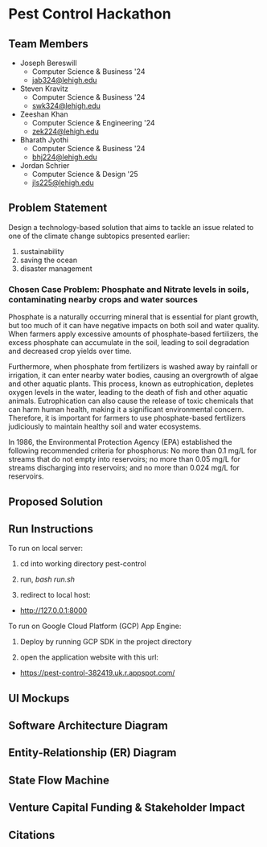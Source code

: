 # Pest Control Hackathon

## Team Members

- Joseph Bereswill
  - Computer Science & Business '24
  - <jab324@lehigh.edu>
- Steven Kravitz
  - Computer Science & Business '24
  - <swk324@lehigh.edu>
- Zeeshan Khan
  - Computer Science & Engineering '24
  - <zek224@lehigh.edu>
- Bharath Jyothi
  - Computer Science & Business '24
  - <bhj224@lehigh.edu>
- Jordan Schrier
  - Computer Science & Design '25
  - <jls225@lehigh.edu>

## Problem Statement

Design a technology-based solution that aims to tackle an issue related to one of the climate change subtopics presented earlier: 

1. sustainability
2. saving the ocean
3. disaster management

### Chosen Case Problem: Phosphate and Nitrate levels in soils, contaminating nearby crops and water sources

<p>Phosphate is a naturally occurring mineral that is essential for plant growth, but too much of it can have negative impacts on both soil and water quality. When farmers apply excessive amounts of phosphate-based fertilizers, the excess phosphate can accumulate in the soil, leading to soil degradation and decreased crop yields over time.</p>

<p>Furthermore, when phosphate from fertilizers is washed away by rainfall or irrigation, it can enter nearby water bodies, causing an overgrowth of algae and other aquatic plants. This process, known as eutrophication, depletes oxygen levels in the water, leading to the death of fish and other aquatic animals. Eutrophication can also cause the release of toxic chemicals that can harm human health, making it a significant environmental concern. Therefore, it is important for farmers to use phosphate-based fertilizers judiciously to maintain healthy soil and water ecosystems.</p>

<p>In 1986, the Environmental Protection Agency (EPA) established the following recommended criteria for phosphorus: No more than 0.1 mg/L for streams that do not empty into reservoirs; no more than 0.05 mg/L for streams discharging into reservoirs; and no more than 0.024 mg/L for reservoirs.</p>

## Proposed Solution

## Run Instructions

To run on local server: 

1. cd into working directory pest-control

2. run, *bash run.sh*

3. redirect to local host: 
  - <http://127.0.0.1:8000>

To run on Google Cloud Platform (GCP) App Engine:

1. Deploy by running GCP SDK in the project directory

2. open the application website with this url: 
  - <https://pest-control-382419.uk.r.appspot.com/>

## UI Mockups

## Software Architecture Diagram

## Entity-Relationship (ER) Diagram

## State Flow Machine

## Venture Capital Funding & Stakeholder Impact

## Citations
